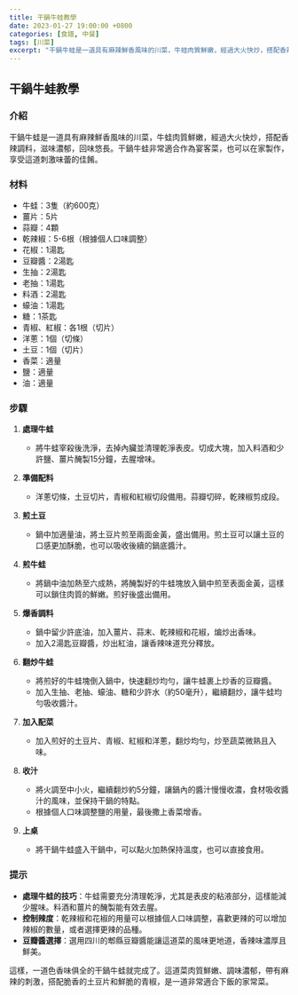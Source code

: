 ```yaml
---
title: 干鍋牛蛙教學
date: 2023-01-27 19:00:00 +0800
categories: [食譜, 中餐]
tags: [川菜] 
excerpt: "干鍋牛蛙是一道具有麻辣鮮香風味的川菜，牛蛙肉質鮮嫩，經過大火快炒，搭配香辣調料，滋味濃郁，回味悠長。干鍋牛蛙非常適合作為宴客菜，也可以在家製作，享受這道刺激味蕾的佳餚"
---
```


## 干鍋牛蛙教學

### 介紹
干鍋牛蛙是一道具有麻辣鮮香風味的川菜，牛蛙肉質鮮嫩，經過大火快炒，搭配香辣調料，滋味濃郁，回味悠長。干鍋牛蛙非常適合作為宴客菜，也可以在家製作，享受這道刺激味蕾的佳餚。

### 材料
- 牛蛙：3隻（約600克）
- 薑片：5片
- 蒜瓣：4顆
- 乾辣椒：5-6根（根據個人口味調整）
- 花椒：1湯匙
- 豆瓣醬：2湯匙
- 生抽：2湯匙
- 老抽：1湯匙
- 料酒：2湯匙
- 蠔油：1湯匙
- 糖：1茶匙
- 青椒、紅椒：各1根（切片）
- 洋蔥：1個（切條）
- 土豆：1個（切片）
- 香菜：適量
- 鹽：適量
- 油：適量

### 步驟

1. **處理牛蛙**
   - 將牛蛙宰殺後洗淨，去掉內臟並清理乾淨表皮。切成大塊，加入料酒和少許鹽、薑片醃製15分鐘，去腥增味。

2. **準備配料**
   - 洋蔥切條，土豆切片，青椒和紅椒切段備用。蒜瓣切碎，乾辣椒剪成段。

3. **煎土豆**
   - 鍋中加適量油，將土豆片煎至兩面金黃，盛出備用。煎土豆可以讓土豆的口感更加酥脆，也可以吸收後續的鍋底醬汁。

4. **煎牛蛙**
   - 將鍋中油加熱至六成熱，將醃製好的牛蛙塊放入鍋中煎至表面金黃，這樣可以鎖住肉質的鮮嫩。煎好後盛出備用。

5. **爆香調料**
   - 鍋中留少許底油，加入薑片、蒜末、乾辣椒和花椒，煸炒出香味。
   - 加入2湯匙豆瓣醬，炒出紅油，讓香辣味道充分釋放。

6. **翻炒牛蛙**
   - 將煎好的牛蛙塊倒入鍋中，快速翻炒均勻，讓牛蛙裹上炒香的豆瓣醬。
   - 加入生抽、老抽、蠔油、糖和少許水（約50毫升），繼續翻炒，讓牛蛙均勻吸收醬汁。

7. **加入配菜**
   - 加入煎好的土豆片、青椒、紅椒和洋蔥，翻炒均勻，炒至蔬菜微熟且入味。

8. **收汁**
   - 將火調至中小火，繼續翻炒約5分鐘，讓鍋內的醬汁慢慢收濃，食材吸收醬汁的風味，並保持干鍋的特點。
   - 根據個人口味調整鹽的用量，最後撒上香菜增香。

9. **上桌**
   - 將干鍋牛蛙盛入干鍋中，可以點火加熱保持溫度，也可以直接食用。

### 提示
- **處理牛蛙的技巧**：牛蛙需要充分清理乾淨，尤其是表皮的粘液部分，這樣能減少腥味。料酒和薑片的醃製能有效去腥。
- **控制辣度**：乾辣椒和花椒的用量可以根據個人口味調整，喜歡更辣的可以增加辣椒的數量，或者選擇更辣的品種。
- **豆瓣醬選擇**：選用四川的郫縣豆瓣醬能讓這道菜的風味更地道，香辣味濃厚且鮮美。

這樣，一道色香味俱全的干鍋牛蛙就完成了。這道菜肉質鮮嫩、調味濃郁，帶有麻辣的刺激，搭配脆香的土豆片和鮮脆的青椒，是一道非常適合下飯的家常菜。
